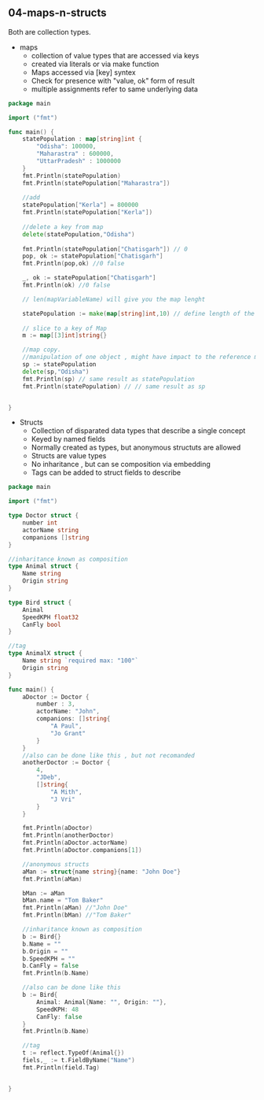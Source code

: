 ## 04-maps-n-structs
Both are collection types.

- maps
    - collection of value types that are accessed via keys
    - created via literals or via make function
    - Maps accessed via [key] syntex
    - Check for presence with "value, ok" form of result
    - multiple assignments refer to same underlying data

```go
package main

import ("fmt")

func main() {
    statePopulation : map[string]int {
        "Odisha": 100000,
        "Maharastra" : 600000,
        "UttarPradesh" : 1000000
    }
    fmt.Println(statePopulation)
    fmt.Println(statePopulation["Maharastra"])
    
    //add
    statePopulation["Kerla"] = 800000
    fmt.Println(statePopulation["Kerla"])
    
    //delete a key from map
    delete(statePopulation,"Odisha")
    
    fmt.Println(statePopulation["Chatisgarh"]) // 0
    pop, ok := statePopulation["Chatisgarh"]
    fmt.Println(pop,ok) //0 false

    _, ok := statePopulation["Chatisgarh"]
    fmt.Println(ok) //0 false

    // len(mapVariableName) will give you the map lenght

    statePopulation := make(map[string]int,10) // define length of the map , but does not work well- TODO - explore more!
    
    // slice to a key of Map
    m := map[[3]int]string{} 

    //map copy. 
    //manipulation of one object , might have impact to the reference map
    sp := statePopulation
    delete(sp,"Odisha")
    fmt.Println(sp) // same result as statePopulation
    fmt.Println(statePopulation) // // same result as sp


}

```
- Structs
    - Collection of disparated data types that describe a single concept
    - Keyed by named fields
    - Normally created as types, but anonymous structuts are allowed
    - Structs are value types
    - No inharitance , but can se composition via embedding
    - Tags can be added to struct fields to describe 
   
```go
package main

import ("fmt")

type Doctor struct {
    number int
    actorName string
    companions []string
}

//inharitance known as composition
type Animal struct {
    Name string
    Origin string
}

type Bird struct {
    Animal
    SpeedKPH float32
    CanFly bool
}

//tag
type AnimalX struct {
    Name string `required max: "100"`
    Origin string
}

func main() {
    aDoctor := Doctor {
        number : 3,
        actorName: "John",
        companions: []string{
            "A Paul",
            "Jo Grant"
        }
    }
    //also can be done like this , but not recomanded
    anotherDoctor := Doctor {
        4,
        "JDeb",
        []string{
            "A Mith",
            "J Vri"
        }
    }

    fmt.Println(aDoctor)
    fmt.Println(anotherDoctor)
    fmt.Println(aDoctor.actorName)
    fmt.Println(aDoctor.companions[1])

    //anonymous structs
    aMan := struct{name string}{name: "John Doe"}
    fmt.Println(aMan)

    bMan := aMan
    bMan.name = "Tom Baker"
    fmt.Println(aMan) //"John Doe"
    fmt.Println(bMan) //"Tom Baker"

    //inharitance known as composition
    b := Bird{}
    b.Name = ""
    b.Origin = ""
    b.SpeedKPH = ""
    b.CanFly = false
    fmt.Println(b.Name)

    //also can be done like this
    b := Bird{
        Animal: Animal{Name: "", Origin: ""},
        SpeedKPH: 48
        CanFly: false
    }
    fmt.Println(b.Name)

    //tag
    t := reflect.TypeOf(Animal{})
    fiels,_ := t.FieldByName("Name")
    fmt.Println(field.Tag)


}

```